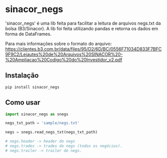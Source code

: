# sinacor_negs
'sinacor_negs' é uma lib feita para facilitar a leitura de arquivos negs.txt da bolsa (B3/Sinacor). A lib foi feita utilizando pandas e retorna os dados em forma de DataFrames.

Para mais informações sobre o formato do arquivo:
https://clientes.b3.com.br/data/files/95/D2/6D/BC/0556F71034D833F7BFC9F9C2/Leiautes%20de%20Arquivos%20SINACOR%20-%20Ampliacao%20Codigo%20do%20Investidor_v2.pdf

## Instalação
`pip install sinacor_negs`

## Como usar
```python
import sinacor_negs as snegs

negs_txt_path = 'sample/negs.txt'

negs = snegs.read_negs_txt(negs_txt_path)

# negs.header -> header do negs
# negs.trades -> trades do negs (todos os negócios).
# negs.trailer -> trailer do negs.
```

